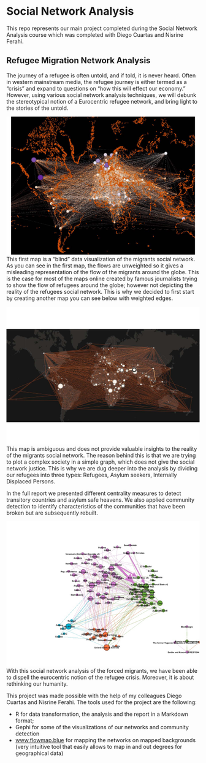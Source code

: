 # Social Network Analysis


This repo represents our main project completed during the Social Network Analysis course which was completed with Diego Cuartas and Nisrine Ferahi. 

## Refugee Migration Network Analysis
 

The journey of a refugee is often untold, and if told, it is never heard. Often in western mainstream media, the refugee journey is either termed as a “crisis” and expand to questions on “how this will effect our economy.” However, using various social network analysis techniques, we will debunk the stereotypical notion of a Eurocentric refugee network, and bring light to the stories of the untold.

![Unweighted Migration](/images/Unweighted_Migration.jpg)
This first map is a “blind” data visualization of the migrants social network. As you can see in the first map, the flows are unweighted so it gives a misleading representation of the flow of the migrants around the globe. This is the case for most of the maps online created by famous journalists trying to show the flow of refugees around the globe; however not depicting the reality of the refugees social network. This is why we decided to first start by creating another map you can see below with weighted edges.

![Weighted Migration](/images/Weighted_Migration.jpg)
This map is ambiguous and does not provide valuable insights to the reality of the migrants social network. The reason behind this is that we are trying to plot a complex society in a simple graph, which does not give the social network justice. This is why we are dug deeper into the analysis by dividing our refugees into three types: Refugees, Asylum seekers, Internally Displaced Persons.

In the full report we presented different centrality measures to detect transitory countries and asylum safe heavens. We also applied community detection to identify characteristics of the communities that have been broken but are subsequently rebuilt.

![Community Detection](/images/ComDetection.jpeg)
With this social network analysis of the forced migrants, we have been able to dispell the eurocentric notion of the refugee crisis. Moreover, it is about rethinking our humanity.

This project was made possible with the help of my colleagues Diego Cuartas and Nisrine Ferahi. The tools used for the project are the following:

- R for data transformation, the analysis and the report in a Markdown format;
- Gephi for some of the visualizations of our networks and community detection
- www.flowmap.blue for mapping the networks on mapped backgrounds (very intuitive tool that easily allows to map in and out degrees for geographical data)

